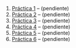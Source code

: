 1. [Práctica 1](./practica_1/README.md) – (pendiente)
2. [Práctica 2](./practica_2/README.md) – (pendiente)
3. [Práctica 3](./practica_3/README.md) – (pendiente)
4. [Práctica 4](./practica_4/README.md) – (pendiente)
5. [Práctica 5](./practica_5/README.md) – (pendiente)
6. [Práctica 6](./practica_6/README.md) – (pendiente)
